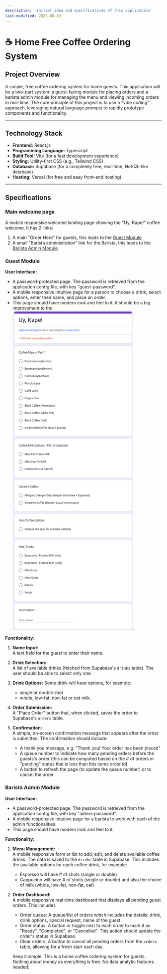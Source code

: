 ```yaml
---
description: 'Initial idea and specifications of this application'
last-modified: 2025-08-19
---
```


# ☕ Home Free Coffee Ordering System

## Project Overview

A simple, free coffee ordering system for home guests. This application will be a two-part system: a guest-facing module for placing orders and a barista admin module for managing the menu and viewing incoming orders in real-time. The core principle of this project is to use a "vibe coding" approach, leveraging natural language prompts to rapidly prototype components and functionality.

---

## Technology Stack

- **Frontend:** React.js
- **Programming Language:** Typescript
- **Build Tool:** Vite (for a fast development experience)
- **Styling:** Utility-first CSS (e.g., Tailwind CSS)
- **Database:** Supabase (for a completely free, real-time, NoSQL-like database)
- **Hosting:** Vercel (for free and easy front-end hosting)

---

## Specifications

### Main welcome page

A mobile responsive welcome landing page showing the "Uy, Kape!" coffee welcome.
It has 2 links:
1. A main "Order Here" for guests, this leads to the [Guest Module](#guest-module) 
2. A small "Barista administration" link for the Barista, this leads to the [Barista Admin Module](#barista-admin-module) 

### Guest Module

**User Interface:**  
- A password-protected page. The password is retrieved from the application config file, with key "guest-password".
- A mobile responsive intuitive page for a person to choose a drink, select options, enter their name, and place an order.
- This page should have modern look and feel to it, it should be a big improvement to the ![old ordering system](../screens/old_ordering_system.png).

**Functionality:**
1. **Name Input:**  
   A text field for the guest to enter their name.

2. **Drink Selection:**  
   A list of available drinks (fetched from Supabase's `drinks` table). The user should be able to select only one.

3. **Drink Options:**
   Some drink will have options, for example:
   - single or double shot
   - whole, low-fat, non-fat or oat milk.

5. **Order Submission:**  
   A "Place Order" button that, when clicked, saves the order to Supabase's `orders` table.

4. **Confirmation:**  
   A simple, on-screen confirmation message that appears after the order is submitted.
   The confirmation should include:
   - A thank you message, e.g. "Thank you! Your order has been placed"
   - A queue number to indicate how many pending orders before the guests's order (this can be computed based on the # of orders in "pending" status that is less than this items order id)
   - A button to refresh the page (to update the queue number) or to cancel the order

### Barista Admin Module

**User Interface:**  
- A password-protected page. The password is retrieved from the application config file, with key "admin-password".
- A mobile responsive intuitive page for a barista to work with each of the admin functionalities.
- This page should have modern look and feel to it.

**Functionality:**
1. **Menu Management:**  
   A mobile responsive form or list to add, edit, and delete available coffee drinks. The data is saved to the `drinks` table in Supabase.
   This includes the available options for each coffee drink, for example:
   - Espresso will have # of shots (single or double)
   - Cappucino will have # of shots (single or double) and also the choice of milk (whole, low-fat, non-fat, oat)
    
2. **Order Dashboard:**  
   A mobile responsive real-time dashboard that displays all pending guest orders. This includes
   - Order queue: A queue/list of orders which includes the details: drink, drink options, special request, name of the guest
   - Order status: A button or toggle next to each order to mark it as "Ready", "Completed", or "Cancelled". This action should update the order's status in Supabase.
   - Clear orders: A button to cancel all pending orders from the `orders` table, allowing for a fresh start each day.

   Keep it simple. This is a home coffee ordering system for guests. Nothing about money as everything is free. No data analytic features needed.